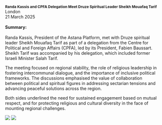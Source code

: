 <span style="font-size: 12px; font-weight: bold;">Randa Kassis and CPFA Delegation Meet Druze Spiritual Leader Sheikh Mouafaq Tarif</span></br>
London</br>
21 March 2025
</br></br>
<b>Summary:</b>
</br></br>
Randa Kassis, President of the Astana Platform, met with Druze spiritual leader Sheikh Mouafaq Tarif as part of a delegation from the Centre for Political and Foreign Affairs (CPFA), led by its President, Fabien Baussart. Sheikh Tarif was accompanied by his delegation, which included former Israeli Minister Salah Tarif.

The meeting focused on regional stability, the role of religious leadership in fostering intercommunal dialogue, and the importance of inclusive political frameworks. The discussions emphasised the value of collaboration between political and spiritual figures in addressing sectarian tensions and advancing peaceful solutions across the region.

Both sides underlined the need for sustained engagement based on mutual respect, and for protecting religious and cultural diversity in the face of mounting regional challenges.

![](1.jpg)
![](2.JPG)
<p></p>


